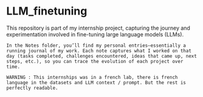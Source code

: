 # LLM_finetuning
This repository is part of my internship project, capturing the journey and experimentation involved in fine-tuning large language models (LLMs).

    In the Notes folder, you’ll find my personal entries—essentially a running journal of my work. Each note captures what I worked on that day (tasks completed, challenges encountered, ideas that came up, next steps, etc.), so you can trace the evolution of each project over time.
    
    WARNING : This internships was in a french lab, there is french language in the datasets and LLM context / prompt. But the rest is perfectly readable.


